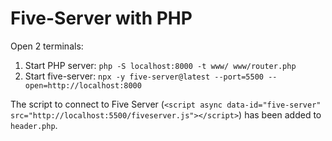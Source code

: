 # Five-Server with PHP

Open 2 terminals:

1. Start PHP server: `php -S localhost:8000 -t www/ www/router.php`
2. Start five-server: `npx -y five-server@latest --port=5500 --open=http://localhost:8000`

The script to connect to Five Server (`<script async data-id="five-server" src="http://localhost:5500/fiveserver.js"></script>`) has been added to `header.php`.
